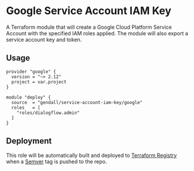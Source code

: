 # Google Service Account IAM Key

A Terraform module that will create a Google Cloud Platform Service Account with the specified IAM roles applied. The module will also export a service account key and token.

## Usage

```hcl
provider "google" {
  version = "~> 2.12"
  project = var.project
}

module "deploy" {
  source  = "gendall/service-account-iam-key/google"
  roles   = [
    "roles/dialogflow.admin"
  ]
}
```

## Deployment

This role will be automatically built and deployed to [Terraform Registry](https://registry.terraform.io) when a [Semver](https://semver.org) tag is pushed to the repo.
